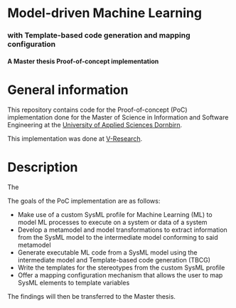 # Model-driven Machine Learning
### with Template-based code generation and mapping configuration

#### A Master thesis Proof-of-concept implementation

# General information
This repository contains code for the Proof-of-concept (PoC) implementation done for the Master of Science in Information 
and Software Engineering at the [University of Applied Sciences Dornbirn](https://www.fhv.at/en/).

This implementation was done at [V-Research](https://www.v-research.eu/).

# Description
The

The goals of the PoC implementation are as follows:
 - Make use of a custom SysML profile for Machine Learning (ML) to model ML processes to execute on a system or data of a system
 - Develop a metamodel and model transformations to extract information from the SysML model to the intermediate model conforming to said metamodel
 - Generate executable ML code from a SysML model using the intermediate model and Template-based code generation (TBCG)
 - Write the templates for the stereotypes from the custom SysML profile
 - Offer a mapping configuration mechanism that allows the user to map SysML elements to template variables

The findings will then be transferred to the Master thesis.
